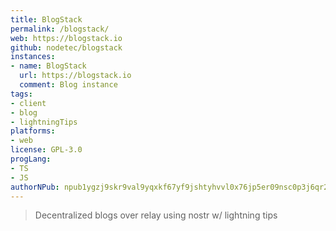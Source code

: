 ```yaml
---
title: BlogStack
permalink: /blogstack/
web: https://blogstack.io
github: nodetec/blogstack
instances:
- name: BlogStack
  url: https://blogstack.io
  comment: Blog instance 
tags:
- client
- blog
- lightningTips
platforms:
- web
license: GPL-3.0
progLang:
- TS
- JS
authorNPub: npub1ygzj9skr9val9yqxkf67yf9jshtyhvvl0x76jp5er09nsc0p3j6qr260k2
---
```


> Decentralized blogs over relay using nostr w/ lightning tips